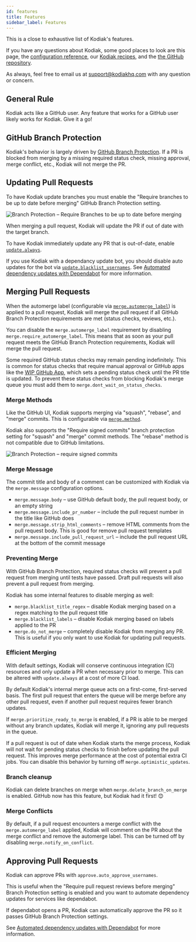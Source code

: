 ```yaml
---
id: features
title: Features
sidebar_label: Features
---
```


This is a close to exhaustive list of Kodiak's features.

If you have any questions about Kodiak, some good places to look are this page, the [configuration reference](config-reference.md), our [Kodiak recipes](recipes.md), and the [the GitHub repository](https://github.com/chdsbd/kodiak).

As always, feel free to email us at support@kodiakhq.com with any question or concern.

## General Rule

Kodiak acts like a GitHub user. Any feature that works for a GitHub user likely works for Kodiak. Give it a go!

## GitHub Branch Protection

Kodiak's behavior is largely driven by [GitHub Branch Protection](https://help.github.com/en/github/administering-a-repository/configuring-protected-branches). If a PR is blocked from merging by a missing required status check, missing approval, merge conflict, etc., Kodiak will not merge the PR.

## Updating Pull Requests

To have Kodiak update branches you must enable the "Require branches to be up to date before merging" GitHub Branch Protection setting.

![Branch Protection – Require Branches to be up to date before merging](/img/branch-protection-require-branches-up-to-date.png)

<!-- https://help.github.com/en/github/administering-a-repository/enabling-required-status-checks -->

When merging a pull request, Kodiak will update the PR if out of date with the target branch.

To have Kodiak immediately update any PR that is out-of-date, enable [`update.always`](https://kodiakhq.com/docs/config-reference#updatealways).

If you use Kodiak with a dependancy update bot, you should disable auto updates for the bot via [`update.blacklist_usernames`](config-reference.md#updateblacklist_usernames). See [Automated dependency updates with Dependabot](recipes.md#automated-dependency-updates-with-dependabot) for more information.

## Merging Pull Requests

When the automerge label (configurable via [`merge.automerge_label`](https://kodiakhq.com/docs/config-reference#mergeautomerge_label)) is applied to a pull request, Kodiak will merge the pull request if all GitHub Branch Protection requirements are met (status checks, reviews, etc.).

You can disable the `merge.automerge_label` requirement by disabling `merge.require_automerge_label`. This means that as soon as your pull request meets the GitHub Branch Protection requirements, Kodiak will merge the pull request.

Some required GitHub status checks may remain pending indefinitely. This is common for status checks that require manual approval or GitHub apps like the [WIP GitHub App](https://github.com/wip/app), which sets a pending status check until the PR title is updated.
To prevent these status checks from blocking Kodiak's merge queue you must add them to `merge.dont_wait_on_status_checks`.

<!-- TODO: Link up all these config references -->

### Merge Methods

Like the GitHub UI, Kodiak supports merging via "squash", "rebase", and "merge" commits. This is configurable via [`merge.method`](https://kodiakhq.com/docs/config-reference#mergemethod).

Kodiak also supports the "Require signed commits" branch protection setting for "squash" and "merge" commit methods. The "rebase" method is not compatible due to GitHub limitations.

![Branch Protection – require signed commits](/img/branch-protection-require-signed-commits.png)

### Merge Message

The commit title and body of a comment can be customized with Kodiak via the `merge.message` configuration options.

- `merge.message.body` – use GitHub default body, the pull request body, or an empty string
- `merge.message.include_pr_number` – include the pull request number in the title like GitHub does
- `merge.message.strip_html_comments` – remove HTML comments from the pull request body. This is good for remove pull request templates
- `merge.message.include_pull_request_url` – include the pull request URL at the bottom of the commit message

### Preventing Merge

With GitHub Branch Protection, required status checks will prevent a pull request from merging until tests have passed. Draft pull requests will also prevent a pull request from merging.

Kodiak has some internal features to disable merging as well:

- `merge.blacklist_title_regex` – disable Kodiak merging based on a regex matching to the pull request title
- `merge.blacklist_labels` – disable Kodiak merging based on labels applied to the PR
- `merge.do_not_merge` – completely disable Kodiak from merging any PR. This is useful if you only want to use Kodiak for updating pull requests.

### Efficient Merging

With default settings, Kodiak will conserve continuous integration (CI) resources and only update a PR when necessary prior to merge. This can be altered with `update.always` at a cost of more CI load.

By default Kodiak's internal merge queue acts on a first-come, first-served basis. The first pull request that enters the queue will be merge before any other pull request, even if another pull request requires fewer branch updates.

If `merge.prioritize_ready_to_merge` is enabled, if a PR is able to be merged without any branch updates, Kodiak will merge it, ignoring any pull requests in the queue.

If a pull request is out of date when Kodiak starts the merge process, Kodiak will not wait for pending status checks to finish before updating the pull request. This improves merge performance at the cost of potential extra CI jobs. You can disable this behavior by turning off `merge.optimistic_updates`.

### Branch cleanup

Kodiak can delete branches on merge when `merge.delete_branch_on_merge` is enabled. GitHub now has this feature, but Kodiak had it first! 😊

### Merge Conflicts

By default, if a pull request encounters a merge conflict with the `merge.automerge_label` applied, Kodiak will comment on the PR about the merge conflict and remove the automerge label. This can be turned off by disabling `merge.notify_on_conflict`.

## Approving Pull Requests

Kodiak can approve PRs with `approve.auto_approve_usernames`.

This is useful when the "Require pull request reviews before merging" Branch Protection setting is enabled and you want to automate dependency updates for services like dependabot.

If dependabot opens a PR, Kodiak can automatically approve the PR so it passes GitHub Branch Protection settings.

See [Automated dependency updates with Dependabot](recipes.md#automated-dependency-updates-with-dependabot) for more information.
